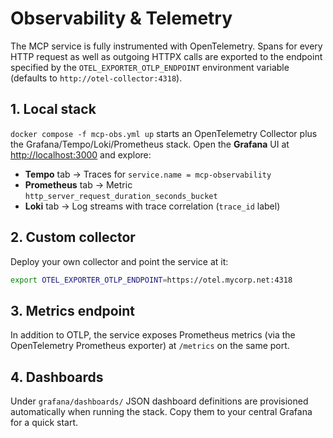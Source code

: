 # Observability & Telemetry

The MCP service is fully instrumented with OpenTelemetry.  Spans for every
HTTP request as well as outgoing HTTPX calls are exported to the endpoint
specified by the `OTEL_EXPORTER_OTLP_ENDPOINT` environment variable (defaults
to `http://otel-collector:4318`).

## 1. Local stack

`docker compose -f mcp-obs.yml up` starts an OpenTelemetry Collector plus the
Grafana/Tempo/Loki/Prometheus stack.  Open the **Grafana** UI at
<http://localhost:3000> and explore:

* **Tempo** tab → Traces for `service.name = mcp-observability`
* **Prometheus** tab → Metric `http_server_request_duration_seconds_bucket`
* **Loki** tab → Log streams with trace correlation (`trace_id` label)

## 2. Custom collector

Deploy your own collector and point the service at it:

```bash
export OTEL_EXPORTER_OTLP_ENDPOINT=https://otel.mycorp.net:4318
```

## 3. Metrics endpoint

In addition to OTLP, the service exposes Prometheus metrics (via the
OpenTelemetry Prometheus exporter) at `/metrics` on the same port.

## 4. Dashboards

Under `grafana/dashboards/` JSON dashboard definitions are provisioned
automatically when running the stack.  Copy them to your central Grafana for a
quick start. 